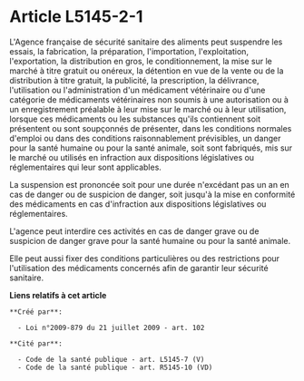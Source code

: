 # Article L5145-2-1

L'Agence française de sécurité sanitaire des aliments peut suspendre les essais, la fabrication, la préparation,
l'importation, l'exploitation, l'exportation, la distribution en gros, le conditionnement, la mise sur le marché à titre
gratuit ou onéreux, la détention en vue de la vente ou de la distribution à titre gratuit, la publicité, la prescription, la
délivrance, l'utilisation ou l'administration d'un médicament vétérinaire ou d'une catégorie de médicaments vétérinaires non
soumis à une autorisation ou à un enregistrement préalable à leur mise sur le marché ou à leur utilisation, lorsque ces
médicaments ou les substances qu'ils contiennent soit présentent ou sont soupçonnés de présenter, dans les conditions
normales d'emploi ou dans des conditions raisonnablement prévisibles, un danger pour la santé humaine ou pour la santé
animale, soit sont fabriqués, mis sur le marché ou utilisés en infraction aux dispositions législatives ou réglementaires qui
leur sont applicables. 

La suspension est prononcée soit pour une durée n'excédant pas un an en cas de danger ou de suspicion de danger, soit jusqu'à
la mise en conformité des médicaments en cas d'infraction aux dispositions législatives ou réglementaires. 

L'agence peut interdire ces activités en cas de danger grave ou de suspicion de danger grave pour la santé humaine ou pour la
santé animale. 

Elle peut aussi fixer des conditions particulières ou des restrictions pour l'utilisation des médicaments concernés afin de
garantir leur sécurité sanitaire.

**Liens relatifs à cet article**

	**Créé par**:

	  - Loi n°2009-879 du 21 juillet 2009 - art. 102

	**Cité par**:

	  - Code de la santé publique - art. L5145-7 (V)
	  - Code de la santé publique - art. R5145-10 (VD)
